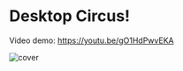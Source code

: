# Desktop Circus!

Video demo: https://youtu.be/gO1HdPwvEKA


![cover](https://github.com/user-attachments/assets/abd8ee6e-15ed-420c-b57a-31ab73ef89d1)
